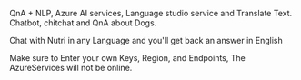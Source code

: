 QnA + NLP, Azure AI services, Language studio service and Translate Text.
Chatbot, chitchat and QnA about Dogs.

Chat with Nutri in any Language and you'll get back an answer in English

Make sure to Enter your own Keys, Region, and Endpoints, The AzureServices will not be online.
